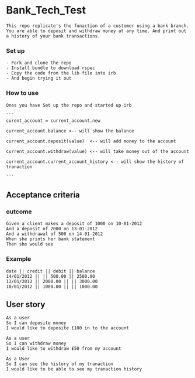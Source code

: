 # Bank_Tech_Test 

    This repo replicate's the funaction of a customer using a bank branch. You are able to deposit and withdraw money at any time. And print out a history of your bank transactions. 

### Set up

    - Fork and clone the repo  
    - Install bundle to download rspec 
    - Copy the code from the lib file into irb  
    - And begin trying it out

### How to use 

    Ones you have Set up the repo and started up irb  

    ```
    curent_account = current_account.new  

    current_account.balance <-- will show the balance 

    current_account.deposit(value)  <-- will add money to the account 

    current_account.withdraw(value) <-- will take money out of the account 

    current_account.current_account_history <-- will show the history of tranaction 

    ```
## Acceptance criteria 

### outcome

```
Given a client makes a deposit of 1000 on 10-01-2012
And a deposit of 2000 on 13-01-2012
And a withdrawal of 500 on 14-01-2012
When she prints her bank statement
Then she would see 
``` 

### Example 

``` 
date || credit || debit || balance
14/01/2012 || || 500.00 || 2500.00
13/01/2012 || 2000.00 || || 3000.00
10/01/2012 || 1000.00 || || 1000.00
``` 

## User story 

```  
As a user 
So I can deposite money 
I would like to deposite £100 in to the account
``` 

``` 
As a user 
So I can withdraw money 
I would like to withdraw £50 from my account 
``` 

``` 
As a User 
So I can see the history of my tranaction 
I would like to be able to see my tranaction history
```